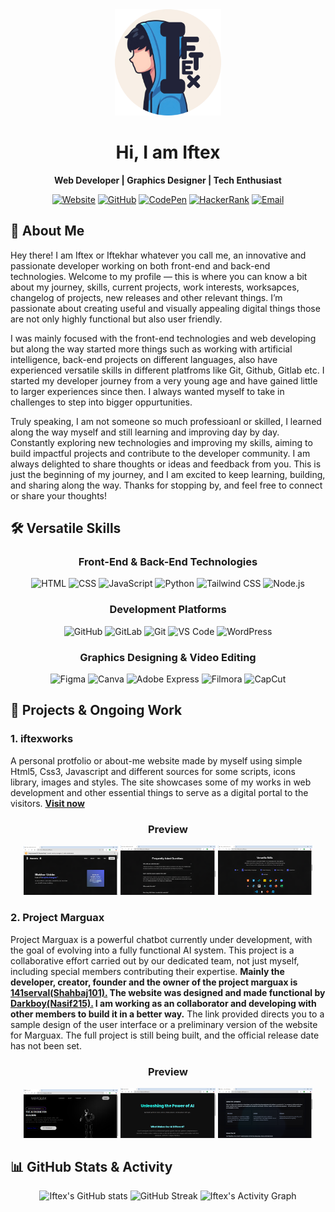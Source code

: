 <div align="center">
  <img src="assets/iftex-3d.png" width="170" alt="Logo" />
  <h1>Hi, I am Iftex </h1>
  <p><b>Web Developer | Graphics Designer | Tech Enthusiast</b></p>
</div>
  
<div align="center">
  
[![Website](https://img.shields.io/badge/Website-Visit-0A66C2?style=for-the-badge&logo=firefox&logoColor=white)](https://iftexworks.netlify.app)
[![GitHub](https://img.shields.io/badge/GitHub-Iftex-181717?style=for-the-badge&logo=github&logoColor=white)](https://github.com/Iftex)
[![CodePen](https://img.shields.io/badge/CodePen-Follow-black?style=for-the-badge&logo=codepen&logoColor=white)](https://codepen.io/iftex)
[![HackerRank](https://img.shields.io/badge/HackerRank-Profile-2EC866?style=for-the-badge&logo=hackerrank&logoColor=white)](https://www.hackerrank.com/profile/iftex)
[![Email](https://img.shields.io/badge/Email-Iftex-orange?style=for-the-badge&logo=gmail&logoColor=white)](mailto:contactiftex@email.com)

</div>

## 🧭 About Me  
Hey there! I am Iftex or Iftekhar whatever you call me, an innovative and passionate developer working on both front-end and back-end technologies. Welcome to my profile — this is where you can know a bit about my journey, skills, current projects, work interests, worksapces, changelog of projects, new releases and other relevant things. I’m passionate about creating useful and visually appealing digital things those are not only highly functional but also user friendly. 

I was mainly focused with the front-end technologies and web developing but along the way started more things such as working with artificial intelligence, back-end projects on different languages, also have experienced versatile skills in different platfroms like Git, Github, Gitlab etc. I started my developer journey from a very young age and have gained little to larger experiences since then. I always wanted myself to take in challenges to step into bigger oppurtunities. 

Truly speaking, I am not someone so much professioanl or skilled, I learned along the way myself and still learning and improving day by day. Constantly exploring new technologies and improving my skills, aiming to build impactful projects and contribute to the developer community. I am always delighted to share thoughts or ideas and feedback from you. This is just the beginning of my journey, and I am excited to keep learning, building, and sharing along the way. Thanks for stopping by, and feel free to connect or share your thoughts!


## 🛠️ Versatile Skills
<div align="center">

### Front-End & Back-End Technologies

![HTML](https://img.shields.io/badge/HTML5-E34F26?style=for-the-badge&logo=html5&logoColor=white)
![CSS](https://img.shields.io/badge/CSS3-1572B6?style=for-the-badge&logo=css3&logoColor=white)
![JavaScript](https://img.shields.io/badge/JavaScript-F7DF1E?style=for-the-badge&logo=javascript&logoColor=black)
![Python](https://img.shields.io/badge/Python-3776AB?style=for-the-badge&logo=python&logoColor=white)
![Tailwind CSS](https://img.shields.io/badge/Tailwind_CSS-06B6D4?style=for-the-badge&logo=tailwind-css&logoColor=white)
![Node.js](https://img.shields.io/badge/Node.js-339933?style=for-the-badge&logo=node.js&logoColor=white)

</div>

<div align="center">

### Development Platforms

![GitHub](https://img.shields.io/badge/GitHub-181717?style=for-the-badge&logo=github&logoColor=white)
![GitLab](https://img.shields.io/badge/GitLab-FCA121?style=for-the-badge&logo=gitlab&logoColor=white)
![Git](https://img.shields.io/badge/Git-F05032?style=for-the-badge&logo=git&logoColor=white)
![VS Code](https://img.shields.io/badge/VS%20Code-007ACC?style=for-the-badge&logo=visual-studio-code&logoColor=white)
![WordPress](https://img.shields.io/badge/WordPress-21759B?style=for-the-badge&logo=wordpress&logoColor=white)

</div>

<div align="center">

### Graphics Designing & Video Editing

![Figma](https://img.shields.io/badge/Figma-F24E1E?style=for-the-badge&logo=figma&logoColor=white)
![Canva](https://img.shields.io/badge/Canva-00C4CC?style=for-the-badge&logo=canva&logoColor=white)
![Adobe Express](https://img.shields.io/badge/Adobe_Express-FF0000?style=for-the-badge&logo=adobe-express&logoColor=white)
![Filmora](https://img.shields.io/badge/Filmora-00BFFF?style=for-the-badge&logo=filmora&logoColor=white)
![CapCut](https://img.shields.io/badge/CapCut-000000?style=for-the-badge&logo=capcut&logoColor=white)

</div>

## 🚀 Projects & Ongoing Work
<h3>1. iftexworks</h3>
A personal protfolio or about-me website made by myself using simple Html5, Css3, Javascript and different sources for some scripts, icons library, images and styles. The site showcases some of my works in web development and other essential things to serve as a digital portal to the visitors. <a href="https://iftexworks.netlify.app/"><b>Visit now</b></a><br>

<div align="center">
<h3>Preview</h3>
</div>

<div align="center">
  <img src="assets/displays/iftexworks-display-1" alt="pro1" width="30%">
  <img src="assets/displays/iftexworks-display-2" alt="pro1" width="30%">
  <img src="assets/displays/iftexworks-display-3" alt="pro1" width="30%">
</div>

<h3>2. Project Marguax</h3>
Project Marguax is a powerful chatbot currently under development, with the goal of evolving into a fully functional AI system. This project is a collaborative effort carried out by our dedicated team, not just myself, including special members contributing their expertise. <b> Mainly the developer, creator, founder and the owner of the project marguax is <a href="https://github.com/Shahbaj101">141serval(Shahbaj101).</a> The website was designed and made functional by <a href="https://github.com/Nasif215">Darkboy(Nasif215).</a> I am working as an collaborator and developing with other members to build it in a better way.</b> The link provided directs you to a sample design of the user interface or a preliminary version of the website for Marguax. The full project is still being built, and the official release date has not been set. <a href="https://marguax.netlify.app/"><b></b></a>

<div align="center">
<h3>Preview</h3>
</div>

<div align="center">
  <img src="assets/displays/marguax-display-3" alt="pro1" width="30%">
  <img src="assets/displays/marguax-display-1" alt="pro1" width="30%">
  <img src="assets/displays/marguax-display-4" alt="pro1" width="30%">
</div>

## 📊 GitHub Stats & Activity

<div align="center">

![Iftex's GitHub stats](https://github-readme-stats.vercel.app/api?username=Iftex&show_icons=true&theme=radical)
![GitHub Streak](https://github-readme-streak-stats.herokuapp.com/?user=Iftex&theme=radical)
![Iftex's Activity Graph](https://github-readme-activity-graph.vercel.app/graph?username=Iftex&theme=react-dark)

</div>

